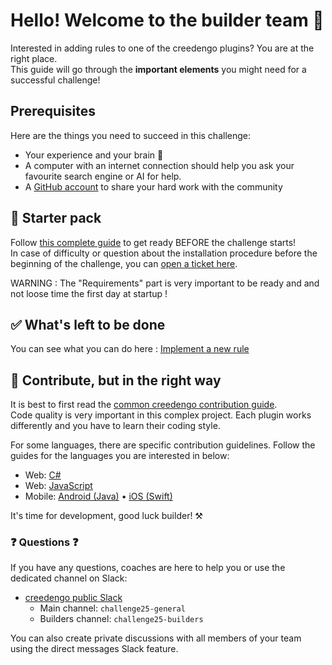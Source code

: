 # Hello! Welcome to the builder team 👋

Interested in adding rules to one of the creedengo plugins? You are at the right place.\
This guide will go through the **important elements** you might need for a successful challenge!

## Prerequisites

Here are the things you need to succeed in this challenge:

- Your experience and your brain 😤
- A computer with an internet connection should help you ask your favourite search engine or AI for help.
- A [GitHub account](https://github.com/signup) to share your hard work with the community

## 🎒 Starter pack

Follow [this complete guide](https://github.com/green-code-initiative/creedengo-common/blob/main/doc/starter-pack.md) to get ready BEFORE the challenge starts!\
In case of difficulty or question about the installation procedure before the beginning of the challenge, you can [open a ticket here](https://github.com/green-code-initiative/creedengo-common/issues).

WARNING : The "Requirements" part is very important to be ready and and not loose time the first day at startup !

## ✅ What's left to be done

You can see what you can do here : [Implement a new rule](https://github.com/green-code-initiative/creedengo-common/blob/main/doc/starter-pack.md#implement-a-new-rule)

## 🚦 Contribute, but in the right way

It is best to first read the [common creedengo contribution guide](https://github.com/green-code-initiative/creedengo-common/blob/main/doc/CONTRIBUTING.md).\
Code quality is very important in this complex project. Each plugin works differently and you have to learn their coding style.

For some languages, there are specific contribution guidelines. Follow the guides for the languages you are interested in below:

- Web: [C#](https://github.com/green-code-initiative/creedengo-csharp/blob/main/README.md)
- Web: [JavaScript](https://github.com/green-code-initiative/creedengo-javascript/blob/main/CONTRIBUTING.md)
- Mobile: [Android (Java)](https://github.com/green-code-initiative/ecoCode-android/blob/main/CONTRIBUTING.md) • [iOS (Swift)](https://github.com/green-code-initiative/creedengo-ios/blob/main/CONTRIBUTING.md)

It's time for development, good luck builder! ⚒️

### ❓ Questions ❓

If you have any questions, coaches are here to help you or use the dedicated channel on Slack:

- [creedengo public Slack]([https://green-code-initiative.slack.com/](https://join.slack.com/t/green-code-initiative/shared_invite/zt-2khiimt8x-6l2Vrk9ogUy0zQMPGRSueQ))
  - Main channel: `challenge25-general`
  - Builders channel: `challenge25-builders`

You can also create private discussions with all members of your team using the direct messages Slack feature.
